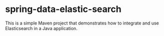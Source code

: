 # spring-data-elastic-search
This is a simple Maven project that demonstrates how to integrate and use Elasticsearch in a Java application.
